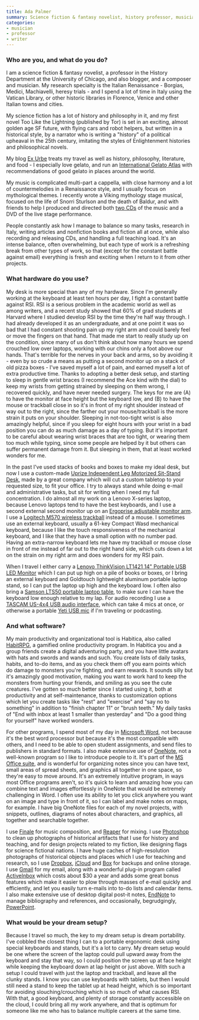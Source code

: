 ```yaml
---
title: Ada Palmer
summary: Science fiction & fantasy novelist, history professor, musician
categories:
- musician
- professor
- writer
---
```


### Who are you, and what do you do?

I am a science fiction & fantasy novelist, a professor in the History Department at the University of Chicago, and also blogger, and a composer and musician. My research specialty is the Italian Renaissance - Borgias, Medici, Machiavelli, heresy trials - and I spend a lot of time in Italy using the Vatican Library, or other historic libraries in Florence, Venice and other Italian towns and cities.

My science fiction has a lot of history and philosophy in it, and my first novel Too Like the Lightning (published by Tor) is set in an exciting, almost golden age SF future, with flying cars and robot helpers, but written in a historical style, by a narrator who is writing a "history" of a political upheaval in the 25th century, imitating the styles of Enlightenment histories and philosophical novels.

My blog [Ex Urbe](http://www.exurbe.com/ "Ada's weblog.") treats my travel as well as history, philosophy, literature, and food - I especially love gelato, and run an [International Gelato Atlas](http://www.exurbe.com/?page_id=2428 "Ada's gelato atlas post.") with recommendations of good gelato in places around the world.

My music is complicated multi-part a cappella, with close harmony and a lot of countermelodies in a Renaissance style, and I usually focus on mythological themes. I recently wrote a Viking mythology stage musical, focused on the life of Snorri Sturlson and the death of Baldur, and with friends to help I produced and directed both [two CDs](https://sassafrass.bandcamp.com/ "Ada's a capella music on Bandcamp.") of the music and a DVD of the live stage performance.

People constantly ask how I manage to balance so many tasks, research in Italy, writing articles and nonfiction books and fiction all at once, while also recording and releasing CDs, and handling a full teaching load. It's an intense balance, often overwhelming, but each type of work is a refreshing break from other types of work, so that (except for the constant battle against email) everything is fresh and exciting when I return to it from other projects.

### What hardware do you use?

My desk is more special than any of my hardware. Since I'm generally working at the keyboard at least ten hours per day, I fight a constant battle against RSI. RSI is a serious problem in the academic world as well as among writers, and a recent study showed that 60% of grad students at Harvard where I studied develop RSI by the time they're half way through. I had already developed it as an undergraduate, and at one point it was so bad that I had constant shooting pain up my right arm and could barely feel or move the fingers on that hand. That made me start to really study up on the condition, since many of us don't think about how many hours we spend crouched low over laptops, working with our chins only a foot above our hands. That's terrible for the nerves in your back and arms, so by avoiding it - even by so crude a means as putting a second monitor up on a stack of old pizza boxes - I've saved myself a lot of pain, and earned myself a lot of extra productive time. Thanks to adopting a better desk setup, and starting to sleep in gentle wrist braces (I recommend the Ace kind with the dial) to keep my wrists from getting strained by sleeping on them wrong, I recovered quickly, and have never needed surgery. The keys for me are (A) to have the monitor at face height but the keyboard low, and (B) to have the mouse or trackball close in so it's in front of my right shoulder instead of way out to the right, since the farther out your mouse/trackball is the more strain it puts on your shoulder. Sleeping in not-too-tight wrist is also amazingly helpful, since if you sleep for eight hours with your wrist in a bad position you can do as much damage as a day of typing. But it's important to be careful about wearing wrist braces that are too tight, or wearing them too much while typing, since some people are helped by it but others can suffer permanent damage from it. But sleeping in them, that at least worked wonders for me.

In the past I've used stacks of books and boxes to make my ideal desk, but now I use a custom-made [Uprize Independent Leg Motorized Sit-Stand Desk][up-1000], made by a great company which will cut a custom tabletop to your requested size, to fit your office. I try to always stand while doing e-mail and administrative tasks, but sit for writing when I need my full concentration. I do almost all my work on a Lenovo X-series laptop, because Lenovo laptops tend to have the best keyboards, and I use a second external second monitor up on an [Ergoprise adjustable monitor arm][tru-ss100]. I use a [Logitech M570 wireless trackball][wireless-trackball-m570] instead of a mouse. I sometimes use an external keyboard, usually a 61-key Compact Wasd mechanical keyboard, because I like the touch responsiveness of the mechanical keyboard, and I like that they have a small option with no number pad. Having an extra-narrow keyboard lets me have my trackball or mouse close in front of me instead of far out to the right hand side, which cuts down a lot on the strain on my right arm and does wonders for my RSI pain.

When I travel I either carry a [Lenovo ThinkVision LT1421 14" Portable USB LED Monitor][thinkvision-lt1421] which I can put up high on a pile of books or boxes, or I bring an external keyboard and Goldtouch lightweight aluminum portable laptop stand, so I can put the laptop up high and the keyboard low. I often also bring a [Samson LTS50 portable laptop table][lts50], to make sure I can have the keyboard low enough relative to my lap. For audio recording I use a [TASCAM US-4x4 USB audio interface][us-4x4], which can take 4 mics at once, or otherwise a portable [Yeti USB mic][yeti] if I'm traveling or podcasting.

### And what software?

My main productivity and organizational tool is Habitica, also called [HabitRPG][], a gamified online productivity program. In Habitica you and a group friends create a digital adventuring party, and you have little avatars with hats and swords and wands and such. You create lists of daily tasks, habits, and to-do items, and as you check them off you earn points which do damage to monsters you're fighting, and earn rewards. It sounds silly but it's amazingly good motivation, making you want to work hard to keep the monsters from hurting your friends, and smiling as you see the cute creatures. I've gotten so much better since I started using it, both at productivity and at self-maintenance, thanks to customization options which let you create tasks like "rest" and "exercise" and "say no to something" in addition to "finish chapter 11" or "brush teeth." My daily tasks of "End with inbox at least 1 smaller than yesterday" and "Do a good thing for yourself" have worked wonders.

For other programs, I spend most of my day in [Microsoft Word][word], not because it's the best word processor but because it's the most compatible with others, and I need to be able to open student assignments, and send files to publishers in standard formats. I also make extensive use of [OneNote][], not a well-known program so I like to introduce people to it. It's part of the [MS Office suite][office], and is wonderful for organizing notes since you can have text, small areas of spread sheets, and graphics all together in one space, so they're easy to move around. It's an extremely intuitive program, in ways most Office programs aren't, so it's quick to learn and amazing how you can combine text and images effortlessly in OneNote that would be extremely challenging in Word. I often use its ability to let you click anywhere you want on an image and type in front of it, so I can label and make notes on maps, for example. I have big OneNote files for each of my novel projects, with snippets, outlines, diagrams of notes about characters, and graphics, all together and searchable together.

I use [Finale][] for music composition, and [Reaper][] for mixing. I use [Photoshop][] to clean up photographs of historical artifacts that I use for history and teaching, and for design projects related to my fiction, like designing flags for science fictional nations. I have huge caches of high-resolution photographs of historical objects and places which I use for teaching and research, so I use [Dropbox][], [iCloud][] and [Box][] for backups and online storage. I use [Gmail][] for my email, along with a wonderful plug-in program called [ActiveInbox][] which costs about $30 a year and adds some great bonus features which make it easier to plow through masses of e-mail quickly and efficiently, and let you easily turn e-mails into to-do lists and calendar items. I also make extensive use of desktop digital post-it notes, [EndNote][] to manage bibliography and references, and occasionally, begrudgingly, [PowerPoint][].

### What would be your dream setup?

Because I travel so much, the key to my dream setup is dream portability. I've cobbled the closest thing I can to a portable ergonomic desk using special keyboards and stands, but it's a lot to carry. My dream setup would be one where the screen of the laptop could pull upward away from the keyboard and stay that way, so I could position the screen up at face height while keeping the keyboard down at lap height or just above. With such a setup I could travel with just the laptop and trackball, and leave all the clunky stands. I know you can use keyboards with tablets, but then I would still need a stand to keep the tablet up at head height, which is so important for avoiding slouching/crouching which is so much of what causes RSI. With that, a good keyboard, and plenty of storage constantly accessible on the cloud, I could bring all my work anywhere, and that is optimum for someone like me who has to balance multiple careers at the same time.

[up-1000]: http://www.uprisedesk.com/uprise-independent-leg-standing-desk/ "A standing desk."
[us-4x4]: http://tascam.com/product/us-4x4/ "A USB audio interface."
[thinkvision-lt1421]: https://support.lenovo.com/us/en/documents/pd015702 "A 14 inch portable monitor."
[tru-ss100]: https://www.ergoprise.com/ergoprise-zuma-sit-to-stand-tru-ss100-single-monitor-arm/ "A monitor arm."
[lts50]: http://www.samash.com/lts50-laptop-stand--slts50xxx? "A tripod-based laptop stand."
[yeti]: http://bluemic.com/yeti/ "A USB microphone."
[wireless-trackball-m570]: https://www.logitech.com/en-us/product/wireless-trackball-m570 "A wireless trackball."
[reaper]: https://www.reaper.fm/ "A software digital audio workstation."
[icloud]: https://www.apple.com/icloud/ "A cloud service."
[gmail]: https://mail.google.com/mail/ "Web-based email."
[activeinbox]: http://www.activeinboxhq.com/ "A Gmail tool to help control email."
[finale]: https://www.finalemusic.com/products/finale/ "Music notation software."
[office]: https://products.office.com/en-us/home "An office productivity suite."
[onenote]: https://www.onenote.com/ "Synced notes software (part of Office)."
[habitrpg]: https://habitica.com/static/front "A productivity game."
[dropbox]: https://www.dropbox.com/ "Online syncing and storage."
[endnote]: http://endnote.com/ "Reference and bibliography software."
[box]: https://www.box.com/ "A syncing and storage service."
[photoshop]: https://www.adobe.com/products/photoshop.html "A bitmap image editor."
[powerpoint]: https://products.office.com/en-us/powerpoint "Presentation software."
[word]: https://products.office.com/en-us/word "A document editor."

